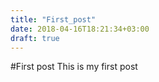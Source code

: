 ```yaml
---
title: "First_post"
date: 2018-04-16T18:21:34+03:00
draft: true
---
```

#First post
This is my first post
